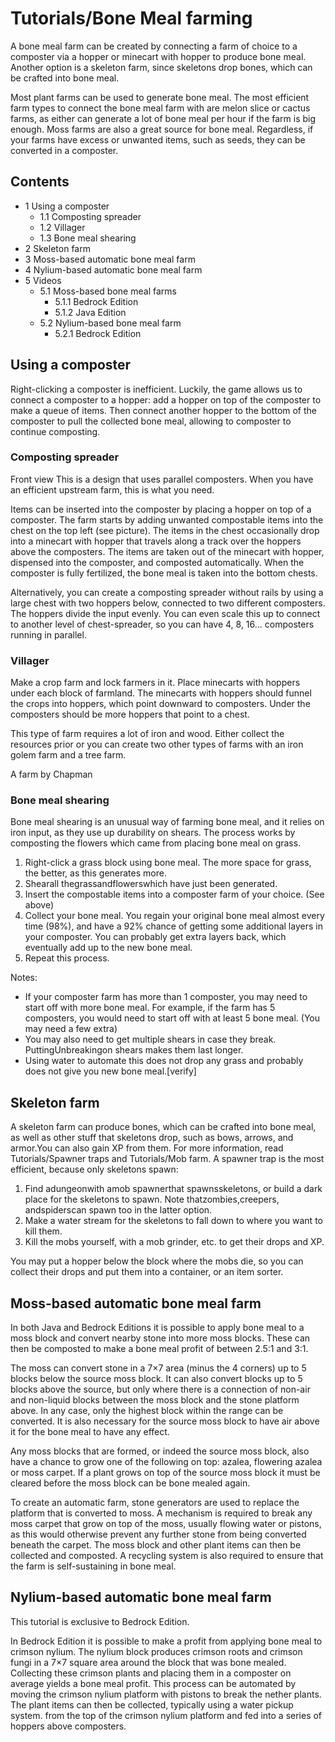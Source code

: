 # Tutorials/Bone Meal farming
A bone meal farm can be created by connecting a farm of choice to a composter via a hopper or minecart with hopper to produce bone meal. Another option is a skeleton farm, since skeletons drop bones, which can be crafted into bone meal.

Most plant farms can be used to generate bone meal. The most efficient farm types to connect the bone meal farm with are melon slice or cactus farms, as either can generate a lot of bone meal per hour if the farm is big enough. Moss farms are also a great source for bone meal. Regardless, if your farms have excess or unwanted items, such as seeds, they can be converted in a composter.

## Contents
- 1 Using a composter
	- 1.1 Composting spreader
	- 1.2 Villager
	- 1.3 Bone meal shearing
- 2 Skeleton farm
- 3 Moss-based automatic bone meal farm
- 4 Nylium-based automatic bone meal farm
- 5 Videos
	- 5.1 Moss-based bone meal farms
		- 5.1.1 Bedrock Edition
		- 5.1.2 Java Edition
	- 5.2 Nylium-based bone meal farm
		- 5.2.1 Bedrock Edition

## Using a composter
Right-clicking a composter is inefficient. Luckily, the game allows us to connect a composter to a hopper: add a hopper on top of the composter to make a queue of items. Then connect another hopper to the bottom of the composter to pull the collected bone meal, allowing to composter to continue composting.

### Composting spreader
Front view
This is a design that uses parallel composters. When you have an efficient upstream farm, this is what you need.

Items can be inserted into the composter by placing a hopper on top of a composter. The farm starts by adding unwanted compostable items into the chest on the top left (see picture). The items in the chest occasionally drop into a minecart with hopper that travels along a track over the hoppers above the composters. The items are taken out of the minecart with hopper, dispensed into the composter, and composted automatically. When the composter is fully fertilized, the bone meal is taken into the bottom chests.

Alternatively, you can create a composting spreader without rails by using a large chest with two hoppers below, connected to two different composters. The hoppers divide the input evenly. You can even scale this up to connect to another level of chest-spreader, so you can have 4, 8, 16... composters running in parallel.

### Villager
Make a crop farm and lock farmers in it. Place minecarts with hoppers under each block of farmland. The minecarts with hoppers should funnel the crops into hoppers, which point downward to composters. Under the composters should be more hoppers that point to a chest.

This type of farm requires a lot of iron and wood. Either collect the resources prior or you can create two other types of farms with an iron golem farm and a tree farm.

A farm by Chapman




### Bone meal shearing
Bone meal shearing is an unusual way of farming bone meal, and it relies on iron input, as they use up durability on shears.
The process works by composting the flowers which came from placing bone meal on grass.

1. Right-click a grass block using bone meal. The more space for grass, the better, as this generates more.
2. Shearall thegrassandflowerswhich have just been generated.
3. Insert the compostable items into a composter farm of your choice. (See above)
4. Collect your bone meal. You regain your original bone meal almost every time (98%), and have a 92% chance of getting some additional layers in your composter. You can probably get extra layers back, which eventually add up to the new bone meal.
5. Repeat this process.

Notes:

- If your composter farm has more than 1 composter, you may need to start off with more bone meal. For example, if the farm has 5 composters, you would need to start off with at least 5 bone meal. (You may need a few extra)
- You may also need to get multiple shears in case they break. PuttingUnbreakingon shears makes them last longer.
- Using water to automate this does not drop any grass and probably does not give you new bone meal.[verify]

## Skeleton farm
A skeleton farm can produce bones, which can be crafted into bone meal, as well as other stuff that skeletons drop, such as bows, arrows, and armor.You can also gain XP from them. For more information, read Tutorials/Spawner traps and Tutorials/Mob farm. A spawner trap is the most efficient, because only skeletons spawn:

1. Find adungeonwith amob spawnerthat spawnsskeletons, or build a dark place for the skeletons to spawn. Note thatzombies,creepers, andspiderscan spawn too in the latter option.
2. Make a water stream for the skeletons to fall down to where you want to kill them.
3. Kill the mobs yourself, with a mob grinder, etc. to get their drops and XP.

You may put a hopper below the block where the mobs die, so you can collect their drops and put them into a container, or an item sorter.

## Moss-based automatic bone meal farm
In both Java and Bedrock Editions it is possible to apply bone meal to a moss block and convert nearby stone into more moss blocks. These can then be composted to make a bone meal profit of between 2.5:1 and 3:1.

The moss can convert stone in a 7×7 area (minus the 4 corners) up to 5 blocks below the source moss block. It can also convert blocks up to 5 blocks above the source, but only where there is a connection of non-air and non-liquid blocks between the moss block and the stone platform above. In any case, only the highest block within the range can be converted. It is also necessary for the source moss block to have air above it for the bone meal to have any effect.

Any moss blocks that are formed, or indeed the source moss block, also have a chance to grow one of the following on top: azalea, flowering azalea or moss carpet. If a plant grows on top of the source moss block it must be cleared before the moss block can be bone mealed again.

To create an automatic farm, stone generators are used to replace the platform that is converted to moss. A mechanism is required to break any moss carpet that grow on top of the moss, usually flowing water or pistons, as this would otherwise prevent any further stone from being converted beneath the carpet. The moss block and other plant items can then be collected and composted. A recycling system is also required to ensure that the farm is self-sustaining in bone meal. 

## Nylium-based automatic bone meal farm

  

This tutorial is exclusive to  Bedrock Edition. 


In Bedrock Edition it is possible to make a profit from applying bone meal to crimson nylium. The nylium block produces crimson roots and crimson fungi in a 7×7 square area around the block that was bone mealed. Collecting these crimson plants and placing them in a composter on average yields a bone meal profit. This process can be automated by moving the crimson nylium platform with pistons to break the nether plants. The plant items can then be collected, typically using a water pickup system. from the top of the crimson nylium platform and fed into a series of hoppers above composters.

